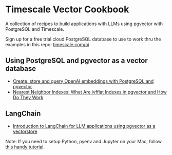 # Timescale Vector Cookbook
A collection of recipes to build applications with LLMs using pgvector with PostgreSQL and Timescale.

Sign up for a free trial cloud PostgreSQL database to use to work thru the examples in this repo: [timescale.com/ai](https://www.timescale.com/ai)

## Using PostgreSQL and pgvector as a vector database
- [Create, store and query OpenAI embeddings with PostgreSQL and pgvector](https://github.com/timescale/vector-cookbook/tree/main/openai_pgvector_helloworld)
- [Nearest Neighbor Indexes: What Are ivfflat Indexes in pgvector and How Do They Work](https://www.timescale.com/blog/nearest-neighbor-indexes-what-are-ivfflat-indexes-in-pgvector-and-how-do-they-work/)

## LangChain
- [Introduction to LangChain for LLM applications using pgvector as a vectorstore](https://github.com/timescale/vector-cookbook/tree/main/intro_langchain_pgvector)

Note: If you need to setup Python, pyenv and Jupyter on your Mac, follow [this handy tutorial](https://www.timescale.com/blog/jupyter-notebook-tutorial-setup-python-and-jupyter-notebooks-macos/).
